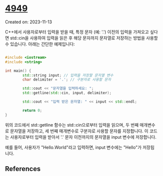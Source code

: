 # [4949](https://www.acmicpc.net/problem/4949)
Created on: 2023-11-13

C++에서 사용자로부터 입력을 받을 때, 특정 문자 (예: '.') 이전의 입력을 가져오고 싶다면 std::cin을 사용하여 입력을 읽은 후 해당 문자까지 문자열로 저장하는 방법을 사용할 수 있습니다. 아래는 간단한 예제입니다:

```cpp

#include <iostream>
#include <string>

int main() {
		std::string input; // 입력을 저장할 문자열 변수
		char delimiter = '.'; // 구분자로 사용할 문자

		std::cout << "문자열을 입력하세요: ";
		std::getline(std::cin, input, delimiter);

		std::cout << "입력 받은 문자열: " << input << std::endl;

		return 0;
}
```

위의 코드에서 std::getline 함수는 std::cin으로부터 입력을 읽으며, 두 번째 매개변수로 문자열을 저장하고, 세 번째 매개변수로 구분자로 사용할 문자를 지정합니다. 이 코드는 사용자로부터 입력을 받아서 '.' 문자 이전까지의 문자열을 input 변수에 저장합니다.

예를 들어, 사용자가 "Hello.World"라고 입력하면, input 변수에는 "Hello"가 저장됩니다.

## References


